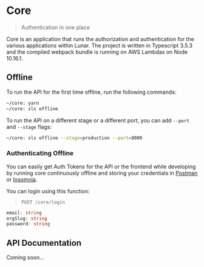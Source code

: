 # Core
> Authentication in one place

Core is an application that runs the authorization and authentication for the various applications within Lunar. The project is written in Typescript 3.5.3 and the compiled webpack bundle is running on AWS Lambdas on Node 10.16.1.

## Offline
To run the API for the first time offline, run the following commands:
```bash
~/core: yarn
~/core: sls offline
```

To run the API on a different stage or a different port, you can add `--port` and `--stage` flags:
```bash
~/core: sls offline --stage=production --port=8000
```

### Authenticating Offline
You can easily get Auth Tokens for the API or the frontend while developing by running core continuously offline and storing your credentials in [Postman](https://www.getpostman.com/) or [Insomnia](https://insomnia.rest/).

You can login using this function:

> `POST /core/login`

```typescript
email: string
orgSlug: string
password: string
```

## API Documentation
Coming soon...